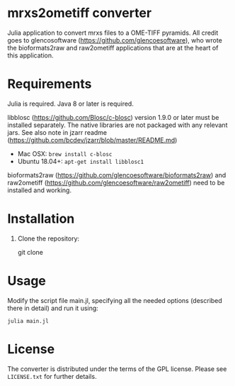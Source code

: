 mrxs2ometiff converter
=====================

Julia application to convert mrxs files to a OME-TIFF pyramids.
All credit goes to glencosoftware (https://github.com/glencoesoftware), who wrote the 
bioformats2raw and raw2ometiff applications that are at the heart of this application.

Requirements
============

Julia is required.
Java 8 or later is required.

libblosc (https://github.com/Blosc/c-blosc) version 1.9.0 or later must be installed separately.
The native libraries are not packaged with any relevant jars.  See also note in jzarr readme (https://github.com/bcdev/jzarr/blob/master/README.md)

 * Mac OSX: `brew install c-blosc`
 * Ubuntu 18.04+: `apt-get install libblosc1`
 
bioformats2raw (https://github.com/glencoesoftware/bioformats2raw) and raw2ometiff (https://github.com/glencoesoftware/raw2ometiff) need to be installed and working.

Installation
============

1. Clone the repository:

    git clone 

Usage
=====

Modify the script file main.jl, specifying all the needed options (described there in detail) and run it using:

    julia main.jl

License
=======

The converter is distributed under the terms of the GPL license.
Please see `LICENSE.txt` for further details.
